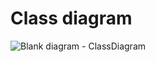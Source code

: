 # Class diagram
![Blank diagram - ClassDiagram](https://github.com/ICT-Mahidol/Gemini-2023/assets/142560618/666c9ece-a590-4810-a11c-3b85884ab61b)
